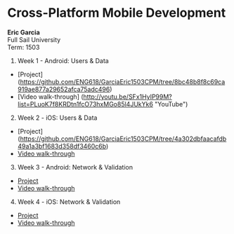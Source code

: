 # Cross-Platform Mobile Development
**Eric Garcia**  
Full Sail University  
Term: 1503  

1. Week 1 - Android: Users & Data
  * [Project] (https://github.com/ENG618/GarciaEric1503CPM/tree/8bc48b8f8c69ca919ae877a29652afca75adc496)
  * [Video walk-through] (http://youtu.be/SFx1HyIP99M?list=PLuoK7f8KRDtn1fcO73hxMGo85l4JUkYk6 "YouTube")

2. Week 2 - iOS: Users & Data
  * [Project] (https://github.com/ENG618/GarciaEric1503CPM/tree/4a302dbfaacafdb49a1a3bf1683d358df3460c6b)
  * [Video walk-through](http://youtu.be/4_ST4nQn8pI "YouTube")

3. Week 3 - Android: Network & Validation
  * [Project](https://github.com/ENG618/GarciaEric1503CPM/tree/7cfa49a932ba9bde8744022de08d93bda83de891)
  * [Video walk-through](http://youtu.be/y7kcD2B3e2o "YouTube")

4. Week 4 - iOS: Network & Validation
  * [Project](https://github.com/ENG618/GarciaEric1503CPM/tree/18be062e83cff1cd6a995809eeb61efb1f29913e)
  * [Video walk-through](http://youtu.be/fCuY50x7KHY "YouTube")